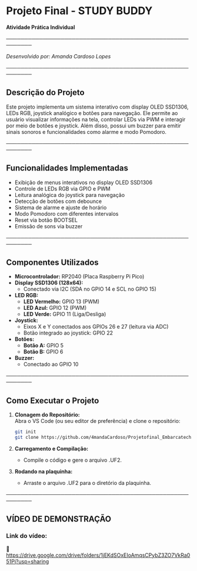 # Projeto Final - STUDY BUDDY
**Atividade Prática Individual**


─────────────────────────────────────────────────────────


*Desenvolvido por: Amanda Cardoso Lopes*

─────────────────────────────────────────────────────────

## Descrição do Projeto

Este projeto implementa um sistema interativo com display OLED SSD1306, LEDs RGB, joystick analógico e botões para navegação. Ele permite ao usuário visualizar informações na tela, controlar LEDs via PWM e interagir por meio de botões e joystick. Além disso, possui um buzzer para emitir sinais sonoros e funcionalidades como alarme e modo Pomodoro.


─────────────────────────────────────────────────────────

## Funcionalidades Implementadas

- Exibição de menus interativos no display OLED SSD1306
- Controle de LEDs RGB via GPIO e PWM
- Leitura analógica do joystick para navegação
- Detecção de botões com debounce
- Sistema de alarme e ajuste de horário
- Modo Pomodoro com diferentes intervalos
- Reset via botão BOOTSEL
- Emissão de sons via buzzer


─────────────────────────────────────────────────────────

## Componentes Utilizados

- **Microcontrolador:** RP2040 (Placa Raspberry Pi Pico)
- **Display SSD1306 (128x64):**  
  - Conectado via I2C (SDA no GPIO 14 e SCL no GPIO 15)
- **LED RGB:**  
  - **LED Vermelho:** GPIO 13 (PWM)  
  - **LED Azul:** GPIO 12 (PWM)  
  - **LED Verde:** GPIO 11 (Liga/Desliga)
- **Joystick:**  
  - Eixos X e Y conectados aos GPIOs 26 e 27 (leitura via ADC)  
  - Botão integrado ao joystick: GPIO 22
- **Botões:**  
  - **Botão A:** GPIO 5  
  - **Botão B:** GPIO 6  
- **Buzzer:**  
  - Conectado ao GPIO 10


─────────────────────────────────────────────────────────

## Como Executar o Projeto

1. **Clonagem do Repositório:**  
   Abra o VS Code (ou seu editor de preferência) e clone o repositório:
   ```sh
   git init
   git clone https://github.com/4mandaCardoso/Projetofinal_Embarcatech.git
   ```  

2. **Carregamento e Compilação:**  
   - Compile o código e gere o arquivo .UF2.

3. **Rodando na plaquinha:**  
   - Arraste o arquivo .UF2 para o diretório da plaquinha.


─────────────────────────────────────────────────────────

## VÍDEO DE DEMONSTRAÇÃO

### Link do vídeo:
🔗 https://drive.google.com/drive/folders/1jEKdSOxEIoAmqsCPybZ3ZO7VkRa051Pj?usp=sharing


